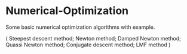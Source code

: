 # Numerical-Optimization

Some basic numerical optimization algorithms with example.

( Steepest descent method; Newton method; Damped Newton method; Quassi Newton method; Conjugate descent method; LMF method )
